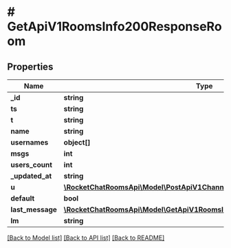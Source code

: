 # # GetApiV1RoomsInfo200ResponseRoom

## Properties

Name | Type | Description | Notes
------------ | ------------- | ------------- | -------------
**_id** | **string** |  | [optional]
**ts** | **string** |  | [optional]
**t** | **string** |  | [optional]
**name** | **string** |  | [optional]
**usernames** | **object[]** |  | [optional]
**msgs** | **int** |  | [optional]
**users_count** | **int** |  | [optional]
**_updated_at** | **string** |  | [optional]
**u** | [**\RocketChatRoomsApi\Model\PostApiV1ChannelsCreate200ResponseChannelU**](PostApiV1ChannelsCreate200ResponseChannelU.md) |  | [optional]
**default** | **bool** |  | [optional]
**last_message** | [**\RocketChatRoomsApi\Model\GetApiV1RoomsInfo200ResponseRoomLastMessage**](GetApiV1RoomsInfo200ResponseRoomLastMessage.md) |  | [optional]
**lm** | **string** |  | [optional]

[[Back to Model list]](../../README.md#models) [[Back to API list]](../../README.md#endpoints) [[Back to README]](../../README.md)
